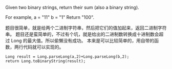 Given two binary strings, return their sum (also a binary string).

For example,
a = "11"
b = "1"
Return "100".

题目很简单，就是给两个二进制字符串，然后把它们的值加起来，返回二进制字符串。
题目还是蛮简单的，不过有个坑，就是给出的二进制数转换成十进制数会超过 Long 的最大值。所以偷懒没有成功。
本来是可以比较简单的，用自带的函数，两行代码就可以实现的。

    Long result = Long.parseLong(a,2)+Long.parseLong(b,2);  
    return Long.toBinaryString(result);

    
